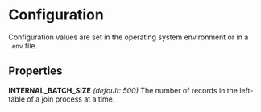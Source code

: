 # Configuration

Configuration values are set in the operating system environment or in a `.env` file.

## Properties

**INTERNAL_BATCH_SIZE** _(default: 500)_ The number of records in the left-table of a join process at a time.